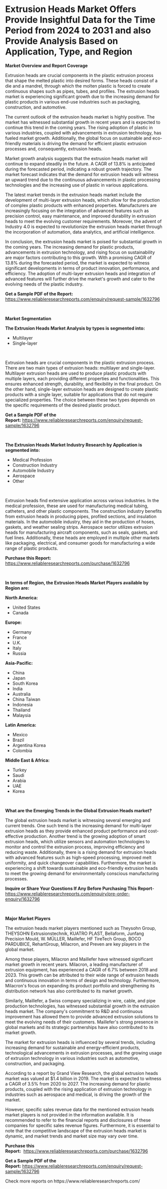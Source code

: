 <p><h1>Extrusion Heads Market Offers Provide Insightful Data for the Time Period from 2024 to 2031 and also Provide Analysis Based on Application, Type, and Region</h1></p><p><strong>Market Overview and Report Coverage</strong></p>
<p><p>Extrusion heads are crucial components in the plastic extrusion process that shape the melted plastic into desired forms. These heads consist of a die and a mandrel, through which the molten plastic is forced to create continuous shapes such as pipes, tubes, and profiles. The extrusion heads market is experiencing significant growth due to the increasing demand for plastic products in various end-use industries such as packaging, construction, and automotive.</p><p>The current outlook of the extrusion heads market is highly positive. The market has witnessed substantial growth in recent years and is expected to continue this trend in the coming years. The rising adoption of plastic in various industries, coupled with advancements in extrusion technology, has fueled market growth. Additionally, the global focus on sustainable and eco-friendly materials is driving the demand for efficient plastic extrusion processes and, consequently, extrusion heads.</p><p>Market growth analysis suggests that the extrusion heads market will continue to expand steadily in the future. A CAGR of 13.8% is anticipated during the forecasted period, indicating a robust growth trajectory. The market forecast indicates that the demand for extrusion heads will witness an upward trend due to the continuous advancements in plastic processing technologies and the increasing use of plastic in various applications.</p><p>The latest market trends in the extrusion heads market include the development of multi-layer extrusion heads, which allow for the production of complex plastic products with enhanced properties. Manufacturers are increasingly focusing on the integration of advanced features such as precision control, easy maintenance, and improved durability in extrusion heads to meet the evolving customer requirements. Moreover, the advent of Industry 4.0 is expected to revolutionize the extrusion heads market through the incorporation of automation, data analytics, and artificial intelligence.</p><p>In conclusion, the extrusion heads market is poised for substantial growth in the coming years. The increasing demand for plastic products, advancements in extrusion technology, and rising focus on sustainability are major factors contributing to this growth. With a promising CAGR of 13.8% during the forecasted period, the market is expected to witness significant developments in terms of product innovation, performance, and efficiency. The adoption of multi-layer extrusion heads and integration of advanced features will further drive the market's growth and cater to the evolving needs of the plastic industry.</p></p>
<p><strong>Get a Sample PDF of the Report:</strong> <a href="https://www.reliableresearchreports.com/enquiry/request-sample/1632796">https://www.reliableresearchreports.com/enquiry/request-sample/1632796</a></p>
<p>&nbsp;</p>
<p><strong>Market Segmentation</strong></p>
<p><strong>The Extrusion Heads Market Analysis by types is segmented into:</strong></p>
<p><ul><li>Multilayer</li><li>Single-layer</li></ul></p>
<p>&nbsp;</p>
<p><p>Extrusion heads are crucial components in the plastic extrusion process. There are two main types of extrusion heads: multilayer and single-layer. Multilayer extrusion heads are used to produce plastic products with multiple layers, each providing different properties and functionalities. This ensures enhanced strength, durability, and flexibility in the final product. On the other hand, single-layer extrusion heads are designed to create plastic products with a single layer, suitable for applications that do not require specialized properties. The choice between these two types depends on the specific requirements of the desired plastic product.</p></p>
<p><strong>Get a Sample PDF of the Report:</strong>&nbsp;<a href="https://www.reliableresearchreports.com/enquiry/request-sample/1632796">https://www.reliableresearchreports.com/enquiry/request-sample/1632796</a></p>
<p>&nbsp;</p>
<p><strong>The Extrusion Heads Market Industry Research by Application is segmented into:</strong></p>
<p><ul><li>Medical Profession</li><li>Construction Industry</li><li>Automobile Industry</li><li>Aerospace</li><li>Other</li></ul></p>
<p>&nbsp;</p>
<p><p>Extrusion heads find extensive application across various industries. In the medical profession, these are used for manufacturing medical tubing, catheters, and other plastic components. The construction industry benefits from extrusion heads in producing pipes, profiled sections, and insulation materials. In the automobile industry, they aid in the production of hoses, gaskets, and weather sealing strips. Aerospace sector utilizes extrusion heads for manufacturing aircraft components, such as seals, gaskets, and fuel lines. Additionally, these heads are employed in multiple other markets like packaging, electrical, and consumer goods for manufacturing a wide range of plastic products.</p></p>
<p><strong>Purchase this Report:</strong>&nbsp; <a href="https://www.reliableresearchreports.com/purchase/1632796">https://www.reliableresearchreports.com/purchase/1632796</a></p>
<p>&nbsp;</p>
<p><strong>In terms of Region, the Extrusion Heads Market Players available by Region are:</strong></p>
<p>
    <p> <strong> North America: </strong>
        <ul>
            <li>United States</li>
            <li>Canada</li>
        </ul>
        </p> 
    <p> <strong> Europe: </strong>
        <ul>
            <li>Germany</li>
            <li>France</li>
            <li>U.K.</li>
            <li>Italy</li>
            <li>Russia</li>
        </ul>
        </p> 
    <p> <strong> Asia-Pacific: </strong>
        <ul>
            <li>China</li>
            <li>Japan</li>
            <li>South Korea</li>
            <li>India</li>
            <li>Australia</li>
            <li>China Taiwan</li>
            <li>Indonesia</li>
            <li>Thailand</li>
            <li>Malaysia</li>
        </ul>
        </p> 
    <p> <strong> Latin America: </strong>
        <ul>
            <li>Mexico</li>
            <li>Brazil</li>
            <li>Argentina Korea</li>
            <li>Colombia</li>
        </ul>
        </p> 
    <p> <strong> Middle East & Africa: </strong>
        <ul>
            <li>Turkey</li>
            <li>Saudi</li>
            <li>Arabia</li>
            <li>UAE</li>
            <li>Korea</li>
        </ul>
    </p>
    </p>
<p>&nbsp;</p>
<p><strong>What are the Emerging Trends in the Global Extrusion Heads market?</strong></p>
<p><p>The global extrusion heads market is witnessing several emerging and current trends. One such trend is the increasing demand for multi-layer extrusion heads as they provide enhanced product performance and cost-effective production. Another trend is the growing adoption of smart extrusion heads, which utilize sensors and automation technologies to monitor and control the extrusion process, improving efficiency and reducing waste. Additionally, there is a rising demand for extrusion heads with advanced features such as high-speed processing, improved melt uniformity, and quick changeover capabilities. Furthermore, the market is experiencing a shift towards sustainable and eco-friendly extrusion heads to meet the growing demand for environmentally conscious manufacturing processes.</p></p>
<p><strong>Inquire or Share Your Questions If Any Before Purchasing This Report</strong>- <a href="https://www.reliableresearchreports.com/enquiry/pre-order-enquiry/1632796">https://www.reliableresearchreports.com/enquiry/pre-order-enquiry/1632796</a></p>
<p>&nbsp;</p>
<p><strong>Major Market Players</strong></p>
<p><p>The extrusion heads market players mentioned such as Theysohn Group, THEYSOHN Extrusionstechnik, KUATRO PLAST, Bellaform, Junfang Precision Mould, W. MÜLLER, Maillefer, HF TireTech Group, BOCO PARDUBICE, RehartGroup, Milacron, and Preven are key players in the global market.</p><p>Among these players, Milacron and Maillefer have witnessed significant market growth in recent years. Milacron, a leading manufacturer of extrusion equipment, has experienced a CAGR of 6.7% between 2018 and 2023. This growth can be attributed to their wide range of extrusion heads and continuous innovation in terms of design and technology. Furthermore, Milacron's focus on expanding its product portfolio and strengthening its distribution network has also contributed to its market growth.</p><p>Similarly, Maillefer, a Swiss company specializing in wire, cable, and pipe production technologies, has witnessed substantial growth in the extrusion heads market. The company's commitment to R&D and continuous improvement has allowed them to provide advanced extrusion solutions to meet the evolving needs of their customers. Maillefer's strong presence in global markets and its strategic partnerships have also contributed to its market growth.</p><p>The market for extrusion heads is influenced by several trends, including increasing demand for sustainable and energy-efficient products, technological advancements in extrusion processes, and the growing usage of extrusion technology in various industries such as automotive, construction, and packaging.</p><p>According to a report by Grand View Research, the global extrusion heads market was valued at $1.4 billion in 2019. The market is expected to witness a CAGR of 3.5% from 2020 to 2027. The increasing demand for plastic products, coupled with the rising application of extrusion technology in industries such as aerospace and medical, is driving the growth of the market.</p><p>However, specific sales revenue data for the mentioned extrusion heads market players is not provided in the information available. It is recommended to refer to the financial reports and disclosures of these companies for specific sales revenue figures. Furthermore, it is essential to note that the competitive landscape of the extrusion heads market is dynamic, and market trends and market size may vary over time.</p></p>
<p><strong>Purchase this Report:</strong>&nbsp;&nbsp;<a href="https://www.reliableresearchreports.com/purchase/1632796">https://www.reliableresearchreports.com/purchase/1632796</a></p>
<p></p>
<p><strong>Get a Sample PDF of the Report:</strong>&nbsp;<a href="https://www.reliableresearchreports.com/enquiry/request-sample/1632796">https://www.reliableresearchreports.com/enquiry/request-sample/1632796</a></p>
<p>Check more reports on https://www.reliableresearchreports.com/</p>